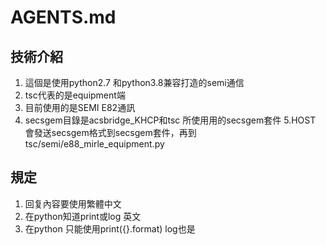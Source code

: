 # AGENTS.md 
## 技術介紹
1. 這個是使用python2.7 和python3.8兼容打造的semi通信
2. tsc代表的是equipment端
3. 目前使用的是SEMI E82通訊
4. secsgem目錄是acsbridge_KHCP和tsc 所使用用的secsgem套件
5.HOST 會發送secsgem格式到secsgem套件，再到tsc/semi/e88_mirle_equipment.py



## 規定
1. 回复內容要使用繁體中文
2. 在python知道print或log 英文
3. 在python 只能使用print({}.format) log也是

